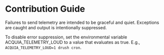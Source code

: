 # Contribution Guide

Failures to send telemetry are intended to be graceful and quiet. Exceptions are caught and output is intentionally suppressed.

To disable error suppression, set the environmental variable ACQUIA_TELEMETRY_LOUD to a value that evaluates as true.
E.g., `ACQUIA_TELEMETRY_LOUD=1 drush cron`.
